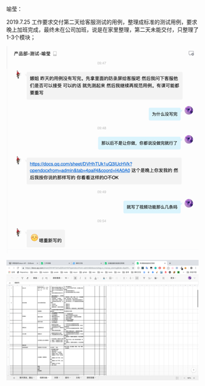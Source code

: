 喻莹：

2019.7.25 工作要求交付第二天给客服测试的用例，整理成标准的测试用例，要求晚上加班完成，最终未在公司加班，说是在家里整理，第二天未能交付，只整理了1-3个模块；

![](/assets/20190726.png)

![](/assets/20190727.png)









